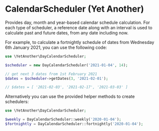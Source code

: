# CalendarScheduler (Yet Another)

Provides day, month and year-based calendar schedule
calculation. For each type of scheduler, a reference
date along with an interval is used to calculate past
and future dates, from any date including now.

For example, to calculate a fortnightly schedule of dates
from Wednesday 6th January 2021, you can use the following
code:

```php
use \YetAnother\DayCalendarScheduler;

$scheduler = new DayCalendarScheduler('2021-01-04', 14);

// get next 3 dates from 1st February 2021
$dates = $scheduler->getDates(3, '2021-02-01'); 

// $dates = [ '2021-02-03', '2021-02-17', '2021-03-03' ]
```

Alternatively you can use the provided helper methods to create 
schedulers:

```php
use \YetAnother\DayCalendarScheduler;

$weekly = DayCalendarScheduler::weekly('2020-01-04');
$fortnightly = DayCalendarScheduler::fortnightly('2020-01-04');
```
